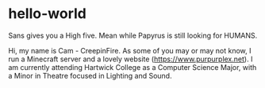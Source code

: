 # hello-world

Sans gives you a High five.
Mean while Papyrus is still looking for HUMANS.

Hi, my name is Cam - CreepinFire. As some of you may or may not know, I run a Minecraft server and a lovely website (https://www.purpurplex.net). I am currently attending Hartwick College as a Computer Science Major, with a Minor in Theatre focused in Lighting and Sound. 
